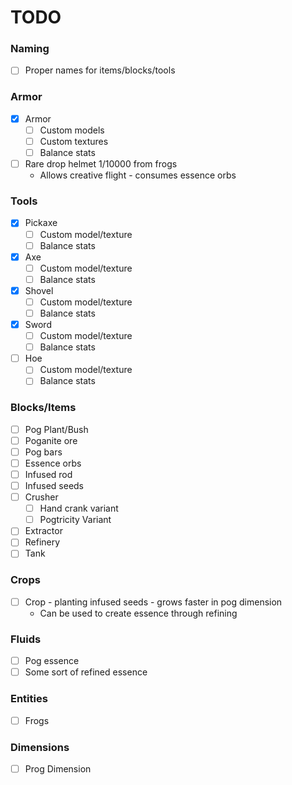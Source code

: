 # TODO

### Naming

- [ ] Proper names for items/blocks/tools

### Armor

- [x] Armor
  - [ ]  Custom models
  - [ ]  Custom textures
  - [ ]  Balance stats
- [ ] Rare drop helmet 1/10000 from frogs
  - Allows creative flight - consumes essence orbs

### Tools

- [x] Pickaxe
  - [ ] Custom model/texture
  - [ ] Balance stats
- [x] Axe
  - [ ] Custom model/texture
  - [ ] Balance stats
- [x] Shovel
  - [ ] Custom model/texture
  - [ ] Balance stats
- [x] Sword
  - [ ] Custom model/texture
  - [ ] Balance stats
- [ ] Hoe
  - [ ] Custom model/texture
  - [ ] Balance stats

### Blocks/Items

- [ ] Pog Plant/Bush
- [ ] Poganite ore
- [ ] Pog bars
- [ ] Essence orbs
- [ ] Infused rod
- [ ] Infused seeds
- [ ] Crusher
  - [ ] Hand crank variant
  - [ ] Pogtricity Variant
- [ ] Extractor
- [ ] Refinery
- [ ] Tank

### Crops

- [ ] Crop - planting infused seeds - grows faster in pog dimension
  - Can be used to create essence through refining

### Fluids

- [ ] Pog essence
- [ ] Some sort of refined essence

### Entities

- [ ] Frogs

### Dimensions

- [ ] Prog Dimension
